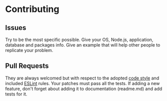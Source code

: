 Contributing
============

## Issues ##

Try to be the most specific possible. Give your OS, Node.js, application, database and packages info.
Give an example that will help other people to replicate your problem.


## Pull Requests ##

They are always welcomed but with respect to the adopted [code style](https://github.com/DarkPark/jscs) and included [ESLint](http://eslint.org/) rules.
Your patches must pass all the tests. If adding a new feature, don't forget about adding it to documentation (readme.md) and add tests for it.
